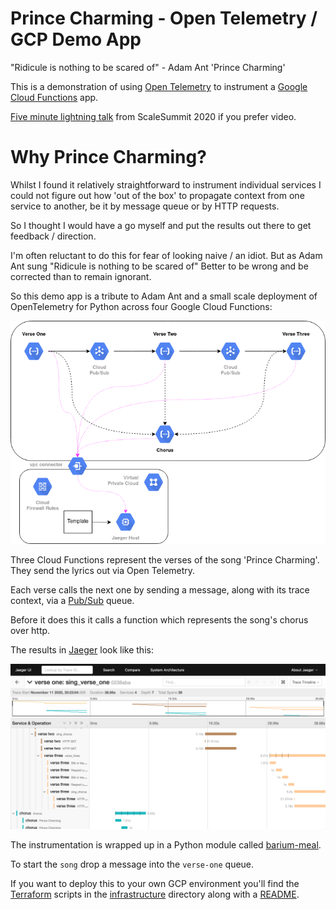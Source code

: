 # Prince Charming - Open Telemetry / GCP Demo App

"Ridicule is nothing to be scared of" - Adam Ant 'Prince Charming'

This is a demonstration of using [Open Telemetry](https://opentelemetry.io/)
to instrument a [Google Cloud Functions](https://cloud.google.com/functions)
app.

[Five minute lightning talk](https://www.youtube.com/watch?v=MSKvdOGAEvU) 
from ScaleSummit 2020 if you prefer video.

# Why Prince Charming?

Whilst I found it relatively straightforward to instrument individual
services I could not figure out how 'out of the box' to propagate context
from one service to another, be it by message queue or by HTTP requests.

So I thought I would have a go myself and put the results out there
to get feedback / direction.

I'm often reluctant to do this for fear of looking naive / an idiot.
But as Adam Ant sung "Ridicule is nothing to be scared of" Better to
be wrong and be corrected than to remain ignorant.

So this demo app is a tribute to Adam Ant and a small scale deployment
of OpenTelemetry for Python across four Google Cloud Functions:

![architecture](assets/arch.png)

Three Cloud Functions represent the verses of the song 'Prince Charming'.
They send the lyrics out via Open Telemetry.

Each verse calls the next one by sending a message, along with its trace
context, via a [Pub/Sub](https://cloud.google.com/pubsub) queue.

Before it does this it calls a function which represents the song's chorus
over http.

The results in [Jaeger](https://www.jaegertracing.io/) look like this:

![Jaeger](assets/jaeger-charming.png)   
 
The instrumentation is wrapped up in a Python module called 
[barium-meal](https://github.com/peckhamdata/barium-meal).
 
To start the `song` drop a message into the `verse-one` queue.

If you want to deploy this to your own GCP environment you'll find the
[Terraform](https://www.terraform.io/) scripts in the [infrastructure](./infrastructure)
directory along with a [README](./infrastructure/README.md). 
